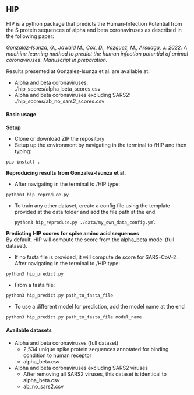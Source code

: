 

## HIP
HIP is a python package that predicts the Human-Infection Potential from the S protein sequences of  alpha and beta coronaviruses as described in the following paper:

*Gonzalez-Isunza, G., Jawaid M., Cox, D., Vazquez, M., Arsuaga, J. 2022. A machine learning method to predict the human infection potential of animal coronaviruses. Manuscript in preparation.*

Results presented at Gonzalez-Isunza et al. are available at: 
+ Alpha and beta coronaviruses:   
 ./hip_scores/alpha_beta_scores.csv
+ Alpha and beta coronaviruses excluding SARS2:   
 ./hip_scores/ab_no_sars2_scores.csv  

#### Basic usage
**Setup**
+ Clone or download ZIP the repository
+ Setup up the environment by navigating in the terminal to /HIP and then typing:   
```
pip install .
```  
**Reproducing results from Gonzalez-Isunza et al.**   
+ After navigating in the terminal to /HIP type:    
```
python3 hip_reproduce.py
``` 
+ To train any other dataset, create a config file using the template provided at the data folder and add the file path at the end.    
  ```
  python3 hip_reproduce.py ./data/my_own_data_config.yml
  ```
**Predicting HIP scores for spike amino acid sequences**  
By default, HIP will compute the score from the alpha_beta model (full dataset).    
+ If no fasta file is provided, it will compute de score for SARS-CoV-2.
After navigating in the terminal to /HIP type:
```
python3 hip_predict.py
```  
+ From a fasta file:
```
python3 hip_predict.py path_to_fasta_file
```
+ To use a different model for prediction, add the model name at the end 
```
python3 hip_predict.py path_to_fasta_file model_name
```

#### Available datasets
+ Alpha and beta coronaviruses (full dataset)
    + 2,534 unique spike protein sequences annotated for binding condition to human receptor
    + alpha_beta.csv  
+ Alpha and beta coronaviruses excluding SARS2 viruses
    + After removing all SARS2 viruses, this dataset is identical to alpha_beta.csv
    + ab_no_sars2.csv   
 




